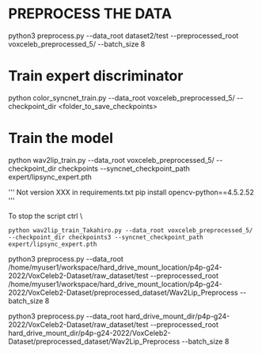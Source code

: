 


# PREPROCESS THE DATA
python3 preprocess.py --data_root dataset2/test --preprocessed_root voxceleb_preprocessed_5/ --batch_size 8


# Train expert discriminator
python color_syncnet_train.py --data_root voxceleb_preprocessed_5/ --checkpoint_dir <folder_to_save_checkpoints>


# Train the model
python wav2lip_train.py --data_root voxceleb_preprocessed_5/ --checkpoint_dir checkpoints --syncnet_checkpoint_path expert/lipsync_expert.pth

'''
Not version XXX in requirements.txt
pip install opencv-python==4.5.2.52
'''

To stop the script
ctrl \


```
python wav2lip_train_Takahiro.py --data_root voxceleb_preprocessed_5/ --checkpoint_dir checkpoints3 --syncnet_checkpoint_path expert/lipsync_expert.pth
```


python3 preprocess.py --data_root /home/myuser1/workspace/hard_drive_mount_location/p4p-g24-2022/VoxCeleb2-Dataset/raw_dataset/test --preprocessed_root /home/myuser1/workspace/hard_drive_mount_location/p4p-g24-2022/VoxCeleb2-Dataset/preprocessed_dataset/Wav2Lip_Preprocess --batch_size 8

python3 preprocess.py --data_root hard_drive_mount_dir/p4p-g24-2022/VoxCeleb2-Dataset/raw_dataset/test --preprocessed_root hard_drive_mount_dir/p4p-g24-2022/VoxCeleb2-Dataset/preprocessed_dataset/Wav2Lip_Preprocess --batch_size 8